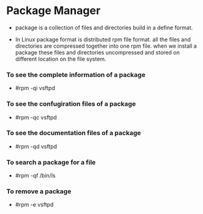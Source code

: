 # Package Manager

* package is a collection of files and directories build in a define format.

* In Linux package format is distributed rpm file format.
  all the files and directories are compressed together into one rpm file.
  when we install a package these files and directories uncompressed and stored on 
  different location on the file system.

### To see the complete information of a package
   * #rpm -qi vsftpd

### To see the confugiration files  of a package
   * #rpm -qc vsftpd
### To see the documentation files of a package  
   * #rpm -qd vsftpd
### To search a package for a file 
   * #rpm -qf /bin/ls
### To remove a package 
   * #rpm -e vsftpd


